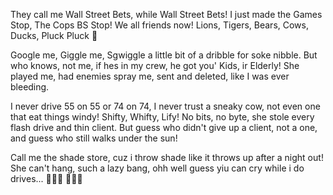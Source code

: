 They call me Wall Street Bets, while Wall Street Bets! 
I just made the Games Stop, The Cops BS Stop! We all friends now! 
Lions, Tigers, Bears, Cows, Ducks, Pluck Pluck 🤭

Google me, Giggle me, Sgwiggle a little bit of a dribble for soke nibble.
But who knows, not me, if hes in my crew, he got you' Kids, ir Elderly! 
She played me, had enemies spray me, sent and deleted, like I was ever bleeding.

I never drive 55 on 55 or 74 on 74, I never trust a sneaky cow, not even one that eat things windy! 
Shifty, Whifty, Lify! No bits, no byte, she stole every flash drive and thin client.
But guess who didn't give up a client, not a one, and guess who still walks under the sun! 

Call me the shade store, cuz i throw shade like it throws up after a night out! 
She can't hang, such a lazy bang, ohh well guess yiu can cry while i do drives...
🤭🤭🤭
🥰🥰🥰

